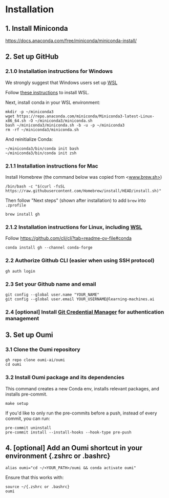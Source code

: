 # Installation

## 1. Install Miniconda

   <https://docs.anaconda.com/free/miniconda/miniconda-install/>

## 2. Set up GitHub

### 2.1.0 Installation instructions for Windows

   We strongly suggest that Windows users set up [WSL](https://learn.microsoft.com/en-us/windows/wsl/)

   Follow [these instructions](https://learn.microsoft.com/en-us/windows/wsl/install) to install WSL.

   Next, install conda in your WSL environment:

   ```shell
   mkdir -p ~/miniconda3
   wget https://repo.anaconda.com/miniconda/Miniconda3-latest-Linux-x86_64.sh -O ~/miniconda3/miniconda.sh
   bash ~/miniconda3/miniconda.sh -b -u -p ~/miniconda3
   rm -rf ~/miniconda3/miniconda.sh
   ```

   And reinitialize Conda:

   ```shell
   ~/miniconda3/bin/conda init bash
   ~/miniconda3/bin/conda init zsh
   ```

### 2.1.1 Installation instructions for Mac

   Install Homebrew (the command below was copied from <www.brew.sh>)

   ```shell
   /bin/bash -c "$(curl -fsSL https://raw.githubusercontent.com/Homebrew/install/HEAD/install.sh)"
   ```

   Then follow "Next steps" (shown after installation) to add `brew` into `.zprofile`

   ```shell
   brew install gh
   ```

### 2.1.2 Installation instructions for **Linux**, including [WSL](https://learn.microsoft.com/en-us/windows/wsl/)

  Follow <https://github.com/cli/cli?tab=readme-ov-file#conda>

   ```shell
   conda install gh --channel conda-forge
   ```

### 2.2 Authorize Github CLI (easier when using SSH protocol)

   ```shell
   gh auth login
   ```

### 2.3 Set your Github name and email

   ```shell
   git config --global user.name "YOUR_NAME"
   git config --global user.email YOUR_USERNAME@learning-machines.ai
   ```

### 2.4 [optional] Install [Git Credential Manager](https://docs.github.com/en/get-started/getting-started-with-git/about-remote-repositories#cloning-with-https-urls) for authentication management

## 3. Set up Oumi

### 3.1 Clone the Oumi repository

   ```shell
   gh repo clone oumi-ai/oumi
   cd oumi
   ```

### 3.2 Install Oumi package and its dependencies

   This command creates a new Conda env, installs relevant packages, and installs pre-commit.

   ```shell
   make setup
   ```

   If you'd like to only run the pre-commits before a push, instead of every commit, you can run:

   ```shell
   pre-commit uninstall
   pre-commit install --install-hooks --hook-type pre-push
   ```

## 4. [optional] Add an Oumi shortcut in your environment {.zshrc or .bashrc}

   ```shell
   alias oumi="cd ~/<YOUR_PATH>/oumi && conda activate oumi"
   ```

   Ensure that this works with:

   ```shell
   source ~/{.zshrc or .bashrc}
   oumi
   ```
